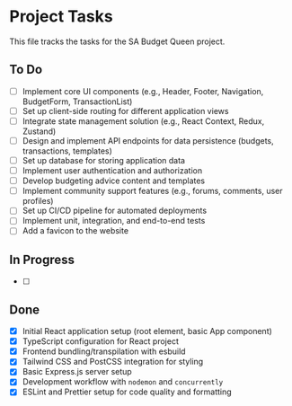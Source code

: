# Project Tasks

This file tracks the tasks for the SA Budget Queen project.

## To Do

- [ ] Implement core UI components (e.g., Header, Footer, Navigation, BudgetForm, TransactionList)
- [ ] Set up client-side routing for different application views
- [ ] Integrate state management solution (e.g., React Context, Redux, Zustand)
- [ ] Design and implement API endpoints for data persistence (budgets, transactions, templates)
- [ ] Set up database for storing application data
- [ ] Implement user authentication and authorization
- [ ] Develop budgeting advice content and templates
- [ ] Implement community support features (e.g., forums, comments, user profiles)
- [ ] Set up CI/CD pipeline for automated deployments
- [ ] Implement unit, integration, and end-to-end tests
- [ ] Add a favicon to the website

## In Progress

- [ ] 

## Done

- [x] Initial React application setup (root element, basic App component)
- [x] TypeScript configuration for React project
- [x] Frontend bundling/transpilation with esbuild
- [x] Tailwind CSS and PostCSS integration for styling
- [x] Basic Express.js server setup
- [x] Development workflow with `nodemon` and `concurrently`
- [x] ESLint and Prettier setup for code quality and formatting
